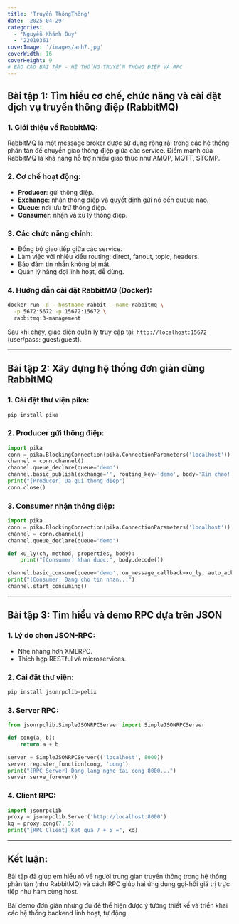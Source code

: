 ```yaml
---
title: 'Truyền ThôngThông'
date: '2025-04-29'
categories:
  - 'Nguyễn Khánh Duy'
  - '22010361'
coverImage: '/images/anh7.jpg'
coverWidth: 16
coverHeight: 9
# BÁO CÁO BÀI TẬP - HỆ THỐNG TRUYỀN THÔNG ĐIỆP VÀ RPC
---
```


## Bài tập 1: Tìm hiểu cơ chế, chức năng và cài đặt dịch vụ truyền thông điệp (RabbitMQ)

### 1. Giới thiệu về RabbitMQ:

RabbitMQ là một message broker được sử dụng rộng rãi trong các hệ thống phân tán để chuyển giao thông điệp giữa các service. Điểm mạnh của RabbitMQ là khả năng hỗ trợ nhiều giao thức như AMQP, MQTT, STOMP.

### 2. Cơ chế hoạt động:

- **Producer**: gửi thông điệp.
- **Exchange**: nhận thông điệp và quyết định gửi nó đến queue nào.
- **Queue**: nơi lưu trữ thông điệp.
- **Consumer**: nhận và xử lý thông điệp.

### 3. Các chức năng chính:

- Đồng bộ giao tiếp giữa các service.
- Làm việc với nhiều kiểu routing: direct, fanout, topic, headers.
- Bảo đảm tin nhắn không bị mất.
- Quản lý hàng đợi linh hoạt, dễ dùng.

### 4. Hướng dẫn cài đặt RabbitMQ (Docker):

```bash
docker run -d --hostname rabbit --name rabbitmq \
  -p 5672:5672 -p 15672:15672 \
  rabbitmq:3-management
```

Sau khi chạy, giao diện quản lý truy cập tại: `http://localhost:15672` (user/pass: guest/guest).

---

## Bài tập 2: Xây dựng hệ thống đơn giản dùng RabbitMQ

### 1. Cài đặt thư viện pika:

```bash
pip install pika
```

### 2. Producer gửi thông điệp:

```python
import pika
conn = pika.BlockingConnection(pika.ConnectionParameters('localhost'))
channel = conn.channel()
channel.queue_declare(queue='demo')
channel.basic_publish(exchange='', routing_key='demo', body='Xin chao!')
print("[Producer] Da gui thong diep")
conn.close()
```

### 3. Consumer nhận thông điệp:

```python
import pika
conn = pika.BlockingConnection(pika.ConnectionParameters('localhost'))
channel = conn.channel()
channel.queue_declare(queue='demo')

def xu_ly(ch, method, properties, body):
    print("[Consumer] Nhan duoc:", body.decode())

channel.basic_consume(queue='demo', on_message_callback=xu_ly, auto_ack=True)
print("[Consumer] Dang cho tin nhan...")
channel.start_consuming()
```

---

## Bài tập 3: Tìm hiểu và demo RPC dựa trên JSON

### 1. Lý do chọn JSON-RPC:

- Nhẹ nhàng hơn XMLRPC.
- Thích hợp RESTful và microservices.

### 2. Cài đặt thư viện:

```bash
pip install jsonrpclib-pelix
```

### 3. Server RPC:

```python
from jsonrpclib.SimpleJSONRPCServer import SimpleJSONRPCServer

def cong(a, b):
    return a + b

server = SimpleJSONRPCServer(('localhost', 8000))
server.register_function(cong, 'cong')
print("[RPC Server] Dang lang nghe tai cong 8000...")
server.serve_forever()
```

### 4. Client RPC:

```python
import jsonrpclib
proxy = jsonrpclib.Server('http://localhost:8000')
kq = proxy.cong(7, 5)
print("[RPC Client] Ket qua 7 + 5 =", kq)
```

---

## Kết luận:

Bài tập đã giúp em hiểu rõ về người trung gian truyền thông trong hệ thống phân tán (như RabbitMQ) và cách RPC giúp hai ứng dụng gọi-hồi giá trị trực tiếp như hàm cùng host.

Bài demo đơn giản nhưng đủ để thể hiện được ý tưởng thiết kế và triển khai các hệ thống backend linh hoạt, tự động.
